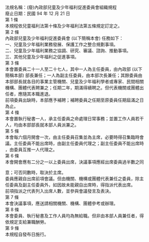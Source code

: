 法規名稱：(廢)內政部兒童及少年福利促進委員會組織規程  
廢止日期：民國 94 年 12 月 21 日  
第 1 條  
本規程依兒童福利法第十條及少年福利法第五條規定訂定之。  
第 2 條  
內政部兒童及少年福利促進委員會 (以下簡稱本會) 任務如下：  
一、兒童及少年福利業務發展、保護工作之整合規劃事項。  
二、兒童及少年福利業務之協調、研究、審議、諮詢、推動事項。  
三、其他兒童及少年福利之促進事項。  
第 3 條  
本會置委員二十一人至二十七人，其中一人為主任委員，由內政部 (以下  
簡稱本部) 部長兼任；一人為副主任委員，由本部次長兼任；其餘委員由  
本部部長就各目的事業主管機關、兒童及少年福利學者或專家、民間相關  
機構、團體代表聘兼之；任期二年，期滿得續聘之。但代表機關或團體出  
任者，應隨其本職進退。  
前項委員出缺時，本部應予補聘；補聘委員之任期至原委員任期屆滿之日  
為止。  
第 4 條  
本會置執行秘書一人，承主任委員之命處理日常事務；並置工作人員若干  
人，均由本部部長就本部人員派兼之。  
第 5 條  
本會每六個月開會一次，由主任委員召集並為主席，必要時得召集臨時會  
議。主任委員不能出席時，由副主任委員代理之；副主任委員不能出席時  
，由委員互推一人代理之。  
第 6 條  
本會開會應有二分之一以上委員出席，決議事項應經出席委員過半數之同  


意；可否同數時，取決於主席。  
委員應親自出席前項會議。但由機關、機構或團體代表兼任之委員，除主  
任委員及副主任委員外，如因故未能親自出席時，得指派代表出席。  
前項指派之代表列入出席人數，並參與會議發言及表決。  
第 7 條  
本會決議事項，應送請相關機關、機構、團體參考或辦理。  
第 8 條  
本會委員、執行秘書及工作人員均為無給職。但非由本部人員兼任者，得  
依規定支給兼職酬勞。  
第 9 條  
本規程自發布日施行。  


